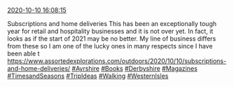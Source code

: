 [2020-10-10 16:08:15](https://mstdn.social/@hill_wanderer/105011353697027489)

Subscriptions and home deliveries This has been an exceptionally tough year for retail and hospitality businesses and it is not over yet. In fact, it looks as if the start of 2021 may be no better. My line of business differs from these so I am one of the lucky ones in many respects since I have been able t <a href="https://www.assortedexplorations.com/outdoors/2020/10/10/subscriptions-and-home-deliveries/" target="_blank" rel="nofollow noopener noreferrer" translate="no">https://www.assortedexplorations.com/outdoors/2020/10/10/subscriptions-and-home-deliveries/</a> <a href="https://mstdn.social/tags/Ayrshire" class="mention hashtag" rel="tag">#Ayrshire</a> <a href="https://mstdn.social/tags/Books" class="mention hashtag" rel="tag">#Books</a> <a href="https://mstdn.social/tags/Derbyshire" class="mention hashtag" rel="tag">#Derbyshire</a> <a href="https://mstdn.social/tags/Magazines" class="mention hashtag" rel="tag">#Magazines</a> <a href="https://mstdn.social/tags/TimesandSeasons" class="mention hashtag" rel="tag">#TimesandSeasons</a> <a href="https://mstdn.social/tags/TripIdeas" class="mention hashtag" rel="tag">#TripIdeas</a> <a href="https://mstdn.social/tags/Walking" class="mention hashtag" rel="tag">#Walking</a> <a href="https://mstdn.social/tags/WesternIsles" class="mention hashtag" rel="tag">#WesternIsles</a>